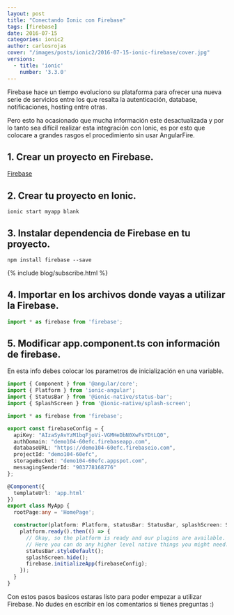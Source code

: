 ```yaml
---
layout: post
title: "Conectando Ionic con Firebase"
tags: [firebase]
date: 2016-07-15
categories: ionic2
author: carlosrojas
cover: "/images/posts/ionic2/2016-07-15-ionic-firebase/cover.jpg"
versions:
  - title: 'ionic'
    number: '3.3.0'
---
```


<amp-img width="1280" height="720" layout="responsive" src="/images/posts/ionic2/2016-07-15-ionic-firebase/cover.jpg"></amp-img>

Firebase hace un tiempo evoluciono su plataforma para ofrecer una nueva serie de servicios entre los que resalta la autenticación, database, notificaciones, hosting entre otras.

Pero esto ha ocasionado que mucha información este desactualizada y por lo tanto sea difícil realizar esta integración con Ionic, es por esto que colocare a grandes rasgos el procedimiento sin usar AngularFire.

## 1. Crear un proyecto en Firebase.

[Firebase](https://console.firebase.google.com)

## 2. Crear tu proyecto en Ionic.

```
ionic start myapp blank
```

## 3. Instalar dependencia de Firebase en tu proyecto.

```
npm install firebase --save
```

{% include blog/subscribe.html %}

## 4. Importar en los archivos donde vayas a utilizar la Firebase.

```ts
import * as firebase from 'firebase';
```

## 5. Modificar app.component.ts con información de firebase.

En esta info debes colocar los parametros de inicialización en una variable.

```ts
import { Component } from '@angular/core';
import { Platform } from 'ionic-angular';
import { StatusBar } from '@ionic-native/status-bar';
import { SplashScreen } from '@ionic-native/splash-screen';

import * as firebase from 'firebase';

export const firebaseConfig = {
  apiKey: "AIzaSyAvYzM1bqFjoVi-VGMHeDbN0XwFsYDtLQ0",
  authDomain: "demo104-60efc.firebaseapp.com",
  databaseURL: "https://demo104-60efc.firebaseio.com",
  projectId: "demo104-60efc",
  storageBucket: "demo104-60efc.appspot.com",
  messagingSenderId: "903778168776"
};

@Component({
  templateUrl: 'app.html'
})
export class MyApp {
  rootPage:any = 'HomePage';

  constructor(platform: Platform, statusBar: StatusBar, splashScreen: SplashScreen) {
    platform.ready().then(() => {
      // Okay, so the platform is ready and our plugins are available.
      // Here you can do any higher level native things you might need.
      statusBar.styleDefault();
      splashScreen.hide();
      firebase.initializeApp(firebaseConfig);
    });
  }
}
```

Con estos pasos basicos estaras listo para poder empezar a utilizar Firebase. No dudes en escribir en los comentarios si tienes preguntas :)
